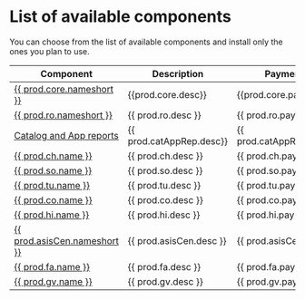 # List of available components

You can choose from the list of available components and install only the ones you plan to use. 

| Component                                          | Description             | Payment                |
|----------------------------------------------------|-------------------------|------------------------|
| [{{ prod.core.nameshort }}](core/SPS03/main.md)    | {{prod.core.desc}}      | {{prod.core.pay}}      |
| [{{ prod.ro.nameshort }}](ro/FPS01/main.md)        | {{ prod.ro.desc }}      | {{ prod.ro.pay }}      |
| [Catalog and App reports](cat-app/SPS02/main.md)   | {{ prod.catAppRep.desc}}| {{ prod.catAppRep.pay}}|
| [{{ prod.ch.name }}](ch/FPS01/main.md)             | {{ prod.ch.desc }}      | {{ prod.ch.pay }}      |
| [{{ prod.so.name }}](so/FPS01/main.md)             | {{ prod.so.desc }}      | {{ prod.so.pay }}      |
| [{{ prod.tu.name }}](tu/FPS01/main.md)             | {{ prod.tu.desc }}      | {{ prod.tu.pay }}      |
| [{{ prod.co.name }}](hi/FPS01/main.md)             | {{ prod.co.desc }}      | {{ prod.co.pay }}      |
| [{{ prod.hi.name }}](hi/FPS01/main.md)             | {{ prod.hi.desc }}      | {{ prod.hi.pay }}      |
| [{{ prod.asisCen.nameshort }}](asis/SPS02/main.md) | {{ prod.asisCen.desc }} | {{ prod.asisCen.pay }} |
| [{{ prod.fa.name }}](fa/FPS01/main.md)             | {{ prod.fa.desc }}      | {{ prod.fa.pay }}      |
| [{{ prod.gv.name }}](gv/FPS01/main.md)             | {{ prod.gv.desc }}      | {{ prod.gv.pay }}      |
